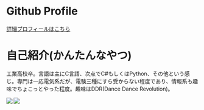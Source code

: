 # Github Profile

[詳細プロフィールはこちら](https://usho64k.github.io/)
  
  
<!--
**usho64k/usho64k** is a ✨ _special_ ✨ repository because its `README.md` (this file) appears on your GitHub profile.

Here are some ideas to get you started:

- 🔭 I’m currently working on ...
- 🌱 I’m currently learning ...
- 👯 I’m looking to collaborate on ...
- 🤔 I’m looking for help with ...
- 💬 Ask me about ...
- 📫 How to reach me: ...
- 😄 Pronouns: ...
- ⚡ Fun fact: ...
-->

# 自己紹介(かんたんなやつ)
工業高校卒。言語は主にC言語、次点でC#もしくはPython、その他という感じ。専門は一応電気系だが、電験三種にすら受からない程度であり、情報系も趣味でちょこっとやった程度。趣味はDDR(Dance Dance Revolution)。

<div>
<p><a href="https://github.com/anuraghazra/github-readme-stats">
  <img align="left" src="https://github-readme-stats.vercel.app/api?username=usho64k&count_private=true&show_icons=true" />
</a>
<a href="https://github.com/anuraghazra/github-readme-stats">
  <img align="left" src="https://github-readme-stats.vercel.app/api/top-langs/?username=usho64k&langs_count=10" />
</a></p>
</div>
